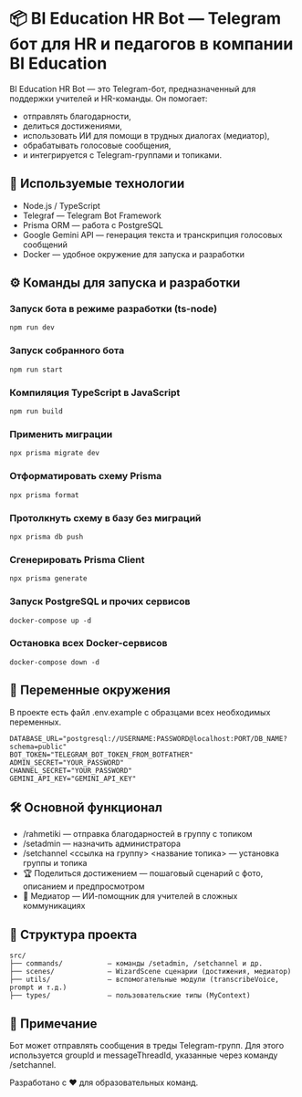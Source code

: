 # 📦 BI Education HR Bot — Telegram бот для HR и педагогов в компании BI Education

BI Education HR Bot — это Telegram-бот, предназначенный для поддержки учителей и HR-команды. Он помогает:
- отправлять благодарности,
- делиться достижениями,
- использовать ИИ для помощи в трудных диалогах (медиатор),
- обрабатывать голосовые сообщения,
- и интегрируется с Telegram-группами и топиками.

## 🧠 Используемые технологии

- Node.js / TypeScript
- Telegraf — Telegram Bot Framework
- Prisma ORM — работа с PostgreSQL
- Google Gemini API — генерация текста и транскрипция голосовых сообщений
- Docker — удобное окружение для запуска и разработки

## ⚙️ Команды для запуска и разработки

### Запуск бота в режиме разработки (ts-node)
```
npm run dev
```
### Запуск собранного бота
```
npm run start
```
### Компиляция TypeScript в JavaScript
```
npm run build
```
### Применить миграции
```
npx prisma migrate dev
```
### Отформатировать схему Prisma
```
npx prisma format
```
### Протолкнуть схему в базу без миграций
```
npx prisma db push
```
### Сгенерировать Prisma Client
```
npx prisma generate
```
### Запуск PostgreSQL и прочих сервисов
```
docker-compose up -d
```
### Остановка всех Docker-сервисов
```
docker-compose down -d
```

## 🔐 Переменные окружения

В проекте есть файл .env.example с образцами всех необходимых переменных.

```
DATABASE_URL="postgresql://USERNAME:PASSWORD@localhost:PORT/DB_NAME?schema=public"
BOT_TOKEN="TELEGRAM_BOT_TOKEN_FROM_BOTFATHER"
ADMIN_SECRET="YOUR_PASSWORD"
CHANNEL_SECRET="YOUR_PASSWORD"
GEMINI_API_KEY="GEMINI_API_KEY"
```
## 🛠 Основной функционал

- /rahmetiki — отправка благодарностей в группу с топиком
- /setadmin <password> — назначить администратора
- /setchannel <password> <ссылка на группу> <название топика> — установка группы и топика
- 🏆 Поделиться достижением — пошаговый сценарий с фото, описанием и предпросмотром
- 🤖 Медиатор — ИИ-помощник для учителей в сложных коммуникациях

## 📂 Структура проекта
```
src/
├── commands/           — команды /setadmin, /setchannel и др.
├── scenes/             — WizardScene сценарии (достижения, медиатор)
├── utils/              — вспомогательные модули (transcribeVoice, prompt и т.д.)
├── types/              — пользовательские типы (MyContext)
```

## 📌 Примечание

Бот может отправлять сообщения в треды Telegram-групп. Для этого используется groupId и messageThreadId, указанные через команду /setchannel.

Разработано с ❤️ для образовательных команд.
